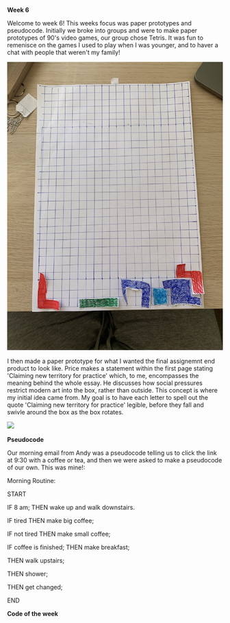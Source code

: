 **Week 6**

Welcome to week 6! This weeks focus was paper prototypes and pseudocode. Initially we broke into groups and were to make paper prototypes of 90's video games, our group chose Tetris. It was fun to remenisce on the games I used to play when I was younger, and to haver a chat with people that weren't my family! 

![](UNADJUSTEDNONRAW_thumb_27a4.jpg)

I then made a paper prototype for what I wanted the final assignemnt end product  to look like. Price makes a statement within the first page stating 'Claiming new territory for practice' which, to me, encompasses the meaning behind the whole essay. He discusses how social pressures restrict modern art into the box, rather than outside. This concept is where my initial idea came from. My goal is to have each letter to spell out the quote 'Claiming new territory for practice' legible, before they fall and swivle around the box as the box rotates. 

![](screenswivle.gif)

**Pseudocode**

Our morning email from Andy was a pseudocode telling us to click the link at 9:30 with a coffee or tea, and then we were asked to make a pseudocode of our own. This was mine!:

Morning Routine:

START

IF 8 am;
THEN wake up and walk downstairs.

IF tired
THEN make big coffee;

IF not tired
THEN make small coffee;

IF coffee is finished;
THEN make breakfast;

THEN walk upstairs;

THEN shower;

THEN get changed;

END

**Code of the week**

